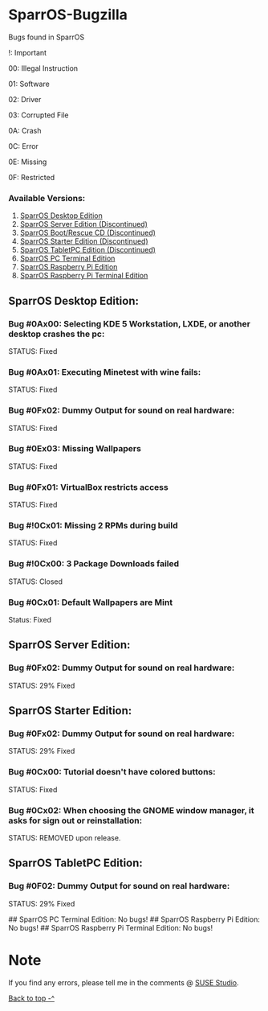 <a id="top" name="top">
</a>

# SparrOS-Bugzilla
Bugs found in SparrOS

!: Important

00: Illegal Instruction

01: Software

02: Driver

03: Corrupted File

0A: Crash

0C: Error

0E: Missing

0F: Restricted

### Available Versions:
1. <a href="#SparrOS-Desktop-Edition">SparrOS Desktop Edition</a>
2. <a href="#SparrOS-Server-Edition">SparrOS Server Edition (Discontinued)</a>
3. <a href="#">SparrOS Boot/Rescue CD (Discontinued)</a>
4. <a href="#SparrOS-Starter-Edition">SparrOS Starter Edition (Discontinued)</a>
5. <a href="#SparrOS-TabletPC-Edition">SparrOS TabletPC Edition (Discontinued)</a>
6. <a href="#SparrOS-Terminal-Edition">SparrOS PC Terminal Edition</a>
7. <a href="#SparrOS-Pi-Edition">SparrOS Raspberry Pi Edition</a>
8. <a href="#SparrOS-Terminal-Pi-Edition">SparrOS Raspberry Pi Terminal Edition</a>

<a id="SparrOS-Desktop-Edition" name="SparrOS-Desktop-Edition">
</a>

## SparrOS Desktop Edition:

### Bug #0Ax00: Selecting KDE 5 Workstation, LXDE, or another desktop crashes the pc:
STATUS: Fixed

### Bug #0Ax01: Executing Minetest with wine fails:
STATUS: Fixed

### Bug #0Fx02: Dummy Output for sound on real hardware:
STATUS: Fixed

### Bug #0Ex03: Missing Wallpapers
STATUS: Fixed

### Bug #0Fx01: VirtualBox restricts access
STATUS: Fixed

### Bug #!0Cx01: Missing 2 RPMs during build
STATUS: Fixed

### Bug #!0Cx00: 3 Package Downloads failed
STATUS: Closed

### Bug #0Cx01: Default Wallpapers are Mint
Status: Fixed

<a id="SparrOS-Server-Edition" name="SparrOS-Server-Edition">
</a>

## SparrOS Server Edition:

### Bug #0Fx02: Dummy Output for sound on real hardware:
STATUS: 29% Fixed

<a id="SparrOS-Starter-Edition" name="SparrOS-Starter-Edition">
</a>

## SparrOS Starter Edition:

### Bug #0Fx02: Dummy Output for sound on real hardware:
STATUS: 29% Fixed

### Bug #0Cx00: Tutorial doesn't have colored buttons:
STATUS: Fixed

### Bug #0Cx02: When choosing the GNOME window manager, it asks for sign out or reinstallation:
STATUS: REMOVED upon release.

<a id="SparrOS-TabletPC-Edition" name="SparrOS-TabletPC-Edition">
</a>

## SparrOS TabletPC Edition:

### Bug #0F02: Dummy Output for sound on real hardware:
STATUS: 29% Fixed

<a id="SparrOS-Terminal-Edition" name="SparrOS-Terminal-Edition" />
## SparrOS PC Terminal Edition:
No bugs!

<a id="SparrOS-Pi-Edition" name="SparrOS-Pi-Edition" />
## SparrOS Raspberry Pi Edition:
No bugs!

<a id="SparrOS-Terminal-Pi-Edition" name="SparrOS-Terminal-Pi-Edition" />
## SparrOS Raspberry Pi Terminal Edition:
No bugs!

# Note
If you find any errors, please tell me in the comments @ <a href="https://susestudio.com/u/yoe">SUSE Studio</a>.

<a href="#top">Back to top -^
</a>
